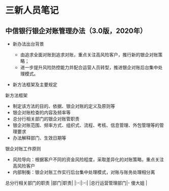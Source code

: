 # 三新人员笔记

## 中信银行银企对账管理办法（3.0版，2020年）

- 新办法出台背景
  - 由追求全面对账到追求对账，重点关注高风险客户，推行新的银企对账策略；
  - 进一步提升风险防控能力并配合运营人员转型，推进银企对账后台集中处理模式。
  
- 新方法框架及主要规定

新方法框架
- 制定该方法的目的、依据、银企对账的定义及原则等
- 银企对账检查的内容及频率等
- 总分行相关部门的银企对账管职责
- 银企对账范围、频率方式、组织式、流程、考核、信息管理、外包管理等的管理要求
- 办法解释部门、生效日期等

银企对账工作原则
- 风险导向：根据客户不同的资金风险程度，采取差异化的对账策略，重点关注高风险客户
- 内部制衡：银企对账工作实行后台集中处理模式，对账与账务处理相分离

总分行相关部门的职责
|部门|职责|
|:-:|:-:|
|总行运营管理部门|- 傻大姐 |






